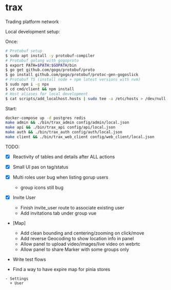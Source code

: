 # trax

Trading platform network

Local development setup:

Once:

```sh
# Protobuf setup
$ sudo apt install -y protobuf-compiler
# Protobuf golang with gogoproto
$ export PATH=$PATH:$GOPATH/bin
$ go get github.com/gogo/protobuf/proto
$ go install github.com/gogo/protobuf/protoc-gen-gogoslick
# Protobuf TS (install node + npm latest versions with nvm)
$ sudo npm i -g npx
$ cd cmd/client && npm install
# Host aliases for local development
$ cat scripts/add_localhost.hosts | sudo tee -a /etc/hosts > /dev/null
```

Start:

```sh
docker-compose up -d postgres redis
make admin && ./bin/trax_admin config/admin/local.json
make api && ./bin/trax_api config/api/local.json
make auth && ./bin/trax_auth config/auth/local.json
make client && ./bin/trax_web_client config/web_client/local.json
```

TODO:

- [x] Reactivity of tables and details after ALL actions
- [x] Small UI pas on tag/status

- [x] Multi roles user bug when listing gorup users
  - group icons still bug
- [x] Invite User
  - Finish invite_user route to associate existing user
  - Add invitations tab under group vue

- [Map]
  - Add clean bounding and centering/zooming on click/move
  - Add reverse Geocoding to show location info in panel
  - Allow panel to upload video/images/live video on webrtc
  - Allow panel to share Marker with some groups only

- Write test flows

- Find a way to have expire map for pinia stores

```
- Settings
  + User

```
